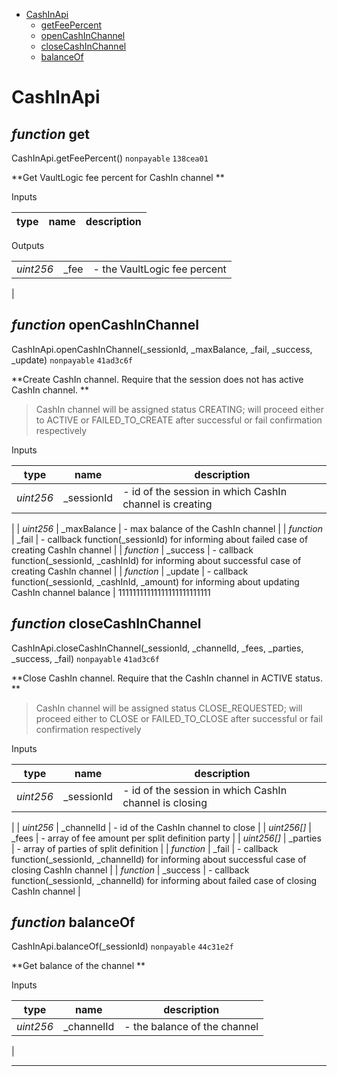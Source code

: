 * [CashInApi](#cashinapi)
  * [getFeePercent](#function-get)
  * [openCashInChannel](#function-opencashinchannel)
  * [closeCashInChannel](#function-closecashinchannel)
  * [balanceOf](#function-balanceof)

# CashInApi


## *function* get

CashInApi.getFeePercent() `nonpayable` `138cea01`

**Get VaultLogic fee percent for CashIn channel
**

> 

Inputs

| **type** | **name** | **description** |
|-|-|-|

Outputs

| | | |
|-|-|-|
| *uint256* | _fee | - the VaultLogic fee percent
 |


## *function* openCashInChannel

CashInApi.openCashInChannel(_sessionId, _maxBalance,  _fail, _success, _update) `nonpayable` `41ad3c6f`

**Create CashIn channel. Require that the session does not has active CashIn channel.
** 

> CashIn channel will be assigned status CREATING; will proceed either to ACTIVE or FAILED_TO_CREATE after successful or fail confirmation respectively

Inputs

| **type** | **name** | **description** |
|-|-|-|
| *uint256* | _sessionId | - id of the session in which CashIn channel is creating
 |
| *uint256* | _maxBalance | - max balance of the CashIn channel
 |
| *function* | _fail | - callback function(_sessionId) for informing about failed case of creating CashIn channel
 |
| *function* | _success | - callback function(_sessionId, _cashInId) for informing about successful case of creating CashIn channel
 |
| *function* | _update | - callback function(_sessionId, _cashInId, _amount) for informing about updating CashIn channel balance
 |
 11111111111111111111111111
 
## *function* closeCashInChannel

CashInApi.closeCashInChannel(_sessionId, _channelId, _fees, _parties, _success, _fail) `nonpayable` `41ad3c6f`

**Close CashIn channel. Require that the CashIn channel in ACTIVE status.
**

> CashIn channel will be assigned status CLOSE_REQUESTED; will proceed either to CLOSE or FAILED_TO_CLOSE after successful or fail confirmation respectively

Inputs

| **type** | **name** | **description** |
|-|-|-|
| *uint256* | _sessionId | - id of the session in which CashIn channel is closing
 |
| *uint256* | _channelId | - id of the CashIn channel to close
 |
| *uint256[]* | _fees | - array of fee amount per split definition party
 |
| *uint256[]* | _parties | - array of parties of split definition
 |
| *function* | _fail | - callback function(_sessionId, _channelId) for informing about successful case of closing CashIn channel
 |
| *function* | _success | - callback function(_sessionId, _channelId) for informing about failed case of closing CashIn channel
 |


## *function* balanceOf

CashInApi.balanceOf(_sessionId) `nonpayable` `44c31e2f`

**Get balance of the channel
**

>

Inputs

| **type** | **name** | **description** |
|-|-|-|
| *uint256* | _channelId | - the balance of the channel
 |

---